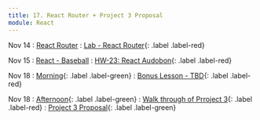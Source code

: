 ```yaml
---
title: 17. React Router + Project 3 Proposal
module: React
---
```


Nov 14
: [React Router](https://git.generalassemb.ly/seir-flex-07-25-23/react-router)
  : [Lab - React Router](https://git.generalassemb.ly/seir-flex-07-25-23/react-router-lab){: .label .label-red}


Nov 15
: [React - Baseball](https://git.generalassemb.ly/seir-flex-07-25-23/react-baseball)
  : [HW-23: React Audobon](https://git.generalassemb.ly/seir-flex-07-25-23/audubon-website){: .label .label-red}



Nov 18
: [Morning](){: .label .label-green}
: [Bonus Lesson - TBD](){: .label .label-red}

Nov 18
: [Afternoon](){: .label .label-green}
: [Walk through of Prroject 3](https://git.generalassemb.ly/seir-flex-07-25-23/project-3){: .label .label-red}
  : [Project 3 Proposal](){: .label .label-green}
